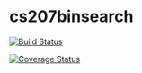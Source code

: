 # cs207binsearch
[![Build Status](https://travis-ci.org/myralucy/cs207binsearch.svg?branch=master)](https://travis-ci.org/myralucy/cs207binsearch)

[![Coverage Status](https://coveralls.io/repos/github/myralucy/cs207binsearch/badge.svg?branch=master)](https://coveralls.io/github/myralucy/cs207binsearch?branch=master)
